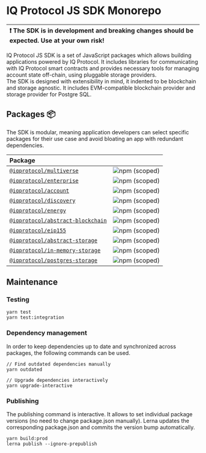 # IQ Protocol JS SDK Monorepo

| :exclamation: The SDK is in development and breaking changes should be expected. Use at your own risk! |
|:-------------------------------------------------------------------------------------------------------|

IQ Protocol JS SDK is a set of JavaScript packages which allows building applications powered by IQ Protocol.
It includes libraries for communicating with IQ Protocol smart contracts and provides necessary tools for managing account state off-chain, using pluggable storage providers.  
The SDK is designed with extensibility in mind, it indented to be blockchain and storage agnostic.
It includes EVM-compatible blockchain provider and storage provider for Postgre SQL. 

## Packages 📦
The SDK is modular, meaning application developers can select specific packages for their use case and avoid bloating an app with redundant dependencies.

| Package                                                                                            |                                                                                                 |
|:---------------------------------------------------------------------------------------------------|:------------------------------------------------------------------------------------------------|
| [`@iqprotocol/multiverse`](https://www.npmjs.com/package/@iqprotocol/multiverse)                   | ![npm (scoped)](https://img.shields.io/npm/v/@iqprotocol/multiverse?style=flat-square)          |
| [`@iqprotocol/enterprise`](https://www.npmjs.com/package/@iqprotocol/enterprise)                   | ![npm (scoped)](https://img.shields.io/npm/v/@iqprotocol/enterprise?style=flat-square)          |
| [`@iqprotocol/account`](https://www.npmjs.com/package/@iqprotocol/account)                         | ![npm (scoped)](https://img.shields.io/npm/v/@iqprotocol/account?style=flat-square)             |
| [`@iqprotocol/discovery`](https://www.npmjs.com/package/@iqprotocol/discovery)                     | ![npm (scoped)](https://img.shields.io/npm/v/@iqprotocol/discovery?style=flat-square)           |
| [`@iqprotocol/energy`](https://www.npmjs.com/package/@iqprotocol/energy)                           | ![npm (scoped)](https://img.shields.io/npm/v/@iqprotocol/energy?style=flat-square)              |
| [`@iqprotocol/abstract-blockchain`](https://www.npmjs.com/package/@iqprotocol/abstract-blockchain) | ![npm (scoped)](https://img.shields.io/npm/v/@iqprotocol/abstract-blockchain?style=flat-square) |
| [`@iqprotocol/eip155`](https://www.npmjs.com/package/@iqprotocol/eip155)                           | ![npm (scoped)](https://img.shields.io/npm/v/@iqprotocol/eip155?style=flat-square)              |
| [`@iqprotocol/abstract-storage`](https://www.npmjs.com/package/@iqprotocol/abstract-storage)       | ![npm (scoped)](https://img.shields.io/npm/v/@iqprotocol/abstract-storage?style=flat-square)    |
| [`@iqprotocol/in-memory-storage`](https://www.npmjs.com/package/@iqprotocol/in-memory-storage)     | ![npm (scoped)](https://img.shields.io/npm/v/@iqprotocol/in-memory-storage?style=flat-square)   |
| [`@iqprotocol/postgres-storage`](https://www.npmjs.com/package/@iqprotocol/postgres-storage)       | ![npm (scoped)](https://img.shields.io/npm/v/@iqprotocol/postgres-storage?style=flat-square)    |


## Maintenance

### Testing

```shell
yarn test
yarn test:integration
```

### Dependency management
In order to keep dependencies up to date and synchronized across packages, the following commands can be used.
```shell
// Find outdated dependencies manually
yarn outdated

// Upgrade dependencies interactively
yarn upgrade-interactive
```

### Publishing
The publishing command is interactive. It allows to set individual package versions (no need to change package.json 
manually). Lerna updates the corresponding package.json and commits the version bump automatically.    
```shell
yarn build:prod
lerna publish --ignore-prepublish
```
